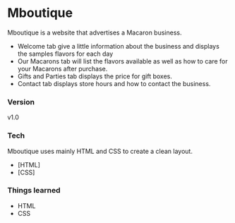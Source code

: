 # Mboutique

Mboutique is a website that advertises a Macaron business.

* Welcome tab give a little information about the business and displays the samples flavors for each day
* Our Macarons tab will list the flavors available as well as how to care for your Macarons after purchase.
* Gifts and Parties tab displays the price for gift boxes.
* Contact tab displays store hours and how to contact the business.

### Version
v1.0

### Tech

Mboutique uses mainly HTML and CSS to create a clean layout.

* [HTML]
* [CSS]

### Things learned

* HTML
* CSS